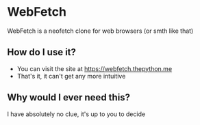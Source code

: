# WebFetch

WebFetch is a neofetch clone for web browsers (or smth like that)

## How do I use it?

- You can visit the site at https://webfetch.thepython.me
- That's it, it can't get any more intuitive

## Why would I ever need this?

I have absolutely no clue, it's up to you to decide 